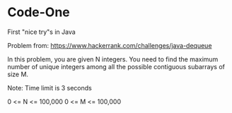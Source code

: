 # Code-One
First "nice try"s in Java

Problem from:
https://www.hackerrank.com/challenges/java-dequeue

In this problem, you are given N integers. You need to find the maximum number of unique integers among all the possible contiguous subarrays of size M.

Note: Time limit is 3 seconds

0 <= N <= 100,000
0 <= M <= 100,000
